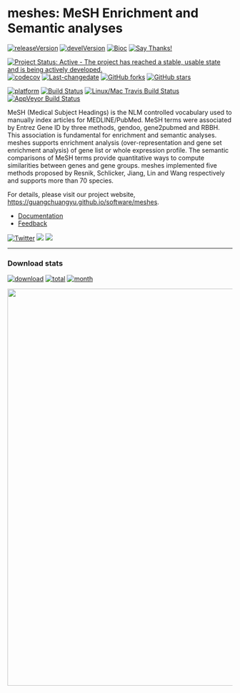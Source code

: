 # meshes: MeSH Enrichment and Semantic analyses

[![releaseVersion](https://img.shields.io/badge/release%20version-1.6.1-green.svg?style=flat)](https://bioconductor.org/packages/meshes)
[![develVersion](https://img.shields.io/badge/devel%20version-1.7.1-green.svg?style=flat)](https://github.com/guangchuangyu/meshes)
[![Bioc](http://www.bioconductor.org/shields/years-in-bioc/meshes.svg)](https://www.bioconductor.org/packages/devel/bioc/html/meshes.html#since)
[![Say
Thanks\!](https://img.shields.io/badge/Say%20Thanks-!-1EAEDB.svg)](https://saythanks.io/to/GuangchuangYu)

[![Project Status: Active - The project has reached a stable, usable
state and is being actively
developed.](http://www.repostatus.org/badges/latest/active.svg)](http://www.repostatus.org/#active)
[![codecov](https://codecov.io/gh/GuangchuangYu/meshes/branch/master/graph/badge.svg)](https://codecov.io/gh/GuangchuangYu/meshes)
[![Last-changedate](https://img.shields.io/badge/last%20change-2018--09--30-green.svg)](https://github.com/GuangchuangYu/meshes/commits/master)
[![GitHub
forks](https://img.shields.io/github/forks/GuangchuangYu/meshes.svg)](https://github.com/GuangchuangYu/meshes/network)
[![GitHub
stars](https://img.shields.io/github/stars/GuangchuangYu/meshes.svg)](https://github.com/GuangchuangYu/meshes/stargazers)

[![platform](http://www.bioconductor.org/shields/availability/devel/meshes.svg)](https://www.bioconductor.org/packages/devel/bioc/html/meshes.html#archives)
[![Build
Status](http://www.bioconductor.org/shields/build/devel/bioc/meshes.svg)](https://bioconductor.org/checkResults/devel/bioc-LATEST/meshes/)
[![Linux/Mac Travis Build
Status](https://img.shields.io/travis/GuangchuangYu/meshes/master.svg?label=Mac%20OSX%20%26%20Linux)](https://travis-ci.org/GuangchuangYu/meshes)
[![AppVeyor Build
Status](https://img.shields.io/appveyor/ci/Guangchuangyu/meshes/master.svg?label=Windows)](https://ci.appveyor.com/project/GuangchuangYu/meshes)

MeSH (Medical Subject Headings) is the NLM controlled vocabulary used to
manually index articles for MEDLINE/PubMed. MeSH terms were associated
by Entrez Gene ID by three methods, gendoo, gene2pubmed and RBBH. This
association is fundamental for enrichment and semantic analyses. meshes
supports enrichment analysis (over-representation and gene set
enrichment analysis) of gene list or whole expression profile. The
semantic comparisons of MeSH terms provide quantitative ways to compute
similarities between genes and gene groups. meshes implemented five
methods proposed by Resnik, Schlicker, Jiang, Lin and Wang respectively
and supports more than 70 species.

For details, please visit our project website,
<https://guangchuangyu.github.io/software/meshes>.

  - [Documentation](https://guangchuangyu.github.io/software/meshes/documentation/)
  - [Feedback](https://guangchuangyu.github.io/software/meshes/#feedback)

[![Twitter](https://img.shields.io/twitter/url/http/shields.io.svg?style=social&logo=twitter)](https://twitter.com/intent/tweet?hashtags=meshes&url=https://guangchuangyu.github.io/software/meshes&screen_name=guangchuangyu)
[![](https://img.shields.io/badge/follow%20me%20on-微信-green.svg?style=flat)](https://guangchuangyu.github.io/blog_images/biobabble.jpg)
[![](https://img.shields.io/badge/打赏-支付宝/微信-green.svg?style=flat)](https://guangchuangyu.github.io/blog_images/pay_qrcode.png)

-----

### Download stats

[![download](http://www.bioconductor.org/shields/downloads/meshes.svg)](https://bioconductor.org/packages/stats/bioc/meshes)
[![total](https://img.shields.io/badge/downloads-2081/total-blue.svg?style=flat)](https://bioconductor.org/packages/stats/bioc/meshes)
[![month](https://img.shields.io/badge/downloads-75/month-blue.svg?style=flat)](https://bioconductor.org/packages/stats/bioc/meshes)

<img src="https://guangchuangyu.github.io/software/meshes/index_files/figure-html/dlstats-1.png" width="890"/>

